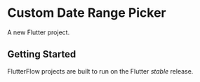 # Custom Date Range Picker

A new Flutter project.

## Getting Started

FlutterFlow projects are built to run on the Flutter _stable_ release.
